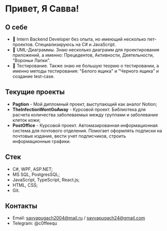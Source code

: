 # Привет, Я Савва!

##  О себе

* 🔎 Intern Backend Developer без опыта, но имеющий несколько пет-проектов. Специализируюсь на C# и JavaScript. 
* 📡 UML-Диаграммы. Знаю несколько диаграмм для проектирования приложений, а именно: Прецедентов, Активности, Деятельности, "Вороньи Лапки". 
* 🔁 Тестирование. Также знаю не большую теорию о тестировании, а именно методы тестирования: "Белого ящика" и "Черного ящика" и создание test-case. 

##  Текущие проекты

- **Pagtion** - Мой дипломный проект, выступающий как аналог Notion;
- **TheInfectionWontGoAway** - Курсовой проект. Библиотека для расчета количества заболеваемых между группами и заболевание клеток кожи;
- **PostOffice** - Курсовой проект. Автомазированная информационная система для почтового отделения. Помогает оформлять подписки на почтовые издание, вести учет подписчиков, строить информационные графики.

##  Стек
- C#, WPF, ASP.NET;
- MS SQL, PostgresSQL;
- JavaScript, TypeScript, React.js;
- HTML, CSS;
- Git.

## Контакты
- Email: savvapugach2004@mail.ru / savvapugach24@gmail.com
- Telegram: @c0ffeequ
